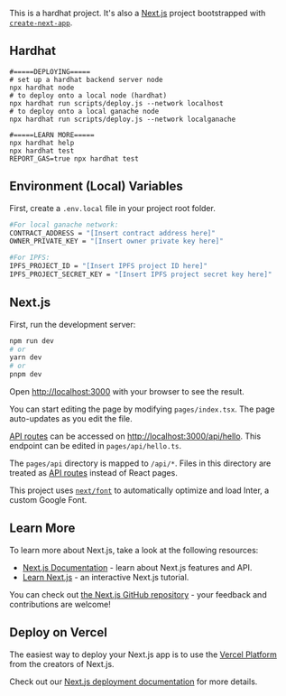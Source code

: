 This is a hardhat project.
It's also a [Next.js](https://nextjs.org/) project bootstrapped with [`create-next-app`](https://github.com/vercel/next.js/tree/canary/packages/create-next-app).

## Hardhat

```shell
#=====DEPLOYING=====
# set up a hardhat backend server node
npx hardhat node
# to deploy onto a local node (hardhat)
npx hardhat run scripts/deploy.js --network localhost
# to deploy onto a local ganache node
npx hardhat run scripts/deploy.js --network localganache

#=====LEARN MORE=====
npx hardhat help
npx hardhat test
REPORT_GAS=true npx hardhat test
```

## Environment (Local) Variables

First, create a `.env.local` file in your project root folder.

```bash
#For local ganache network:
CONTRACT_ADDRESS = "[Insert contract address here]"
OWNER_PRIVATE_KEY = "[Insert owner private key here]"

#For IPFS:
IPFS_PROJECT_ID = "[Insert IPFS project ID here]"
IPFS_PROJECT_SECRET_KEY = "[Insert IPFS project secret key here]"
```

## Next.js

First, run the development server:

```bash
npm run dev
# or
yarn dev
# or
pnpm dev
```

Open [http://localhost:3000](http://localhost:3000) with your browser to see the result.

You can start editing the page by modifying `pages/index.tsx`. The page auto-updates as you edit the file.

[API routes](https://nextjs.org/docs/api-routes/introduction) can be accessed on [http://localhost:3000/api/hello](http://localhost:3000/api/hello). This endpoint can be edited in `pages/api/hello.ts`.

The `pages/api` directory is mapped to `/api/*`. Files in this directory are treated as [API routes](https://nextjs.org/docs/api-routes/introduction) instead of React pages.

This project uses [`next/font`](https://nextjs.org/docs/basic-features/font-optimization) to automatically optimize and load Inter, a custom Google Font.

## Learn More

To learn more about Next.js, take a look at the following resources:

- [Next.js Documentation](https://nextjs.org/docs) - learn about Next.js features and API.
- [Learn Next.js](https://nextjs.org/learn) - an interactive Next.js tutorial.

You can check out [the Next.js GitHub repository](https://github.com/vercel/next.js/) - your feedback and contributions are welcome!

## Deploy on Vercel

The easiest way to deploy your Next.js app is to use the [Vercel Platform](https://vercel.com/new?utm_medium=default-template&filter=next.js&utm_source=create-next-app&utm_campaign=create-next-app-readme) from the creators of Next.js.

Check out our [Next.js deployment documentation](https://nextjs.org/docs/deployment) for more details.
